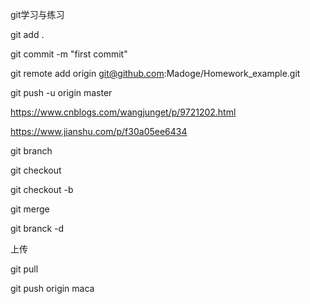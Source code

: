 git学习与练习

git add .

git commit -m "first commit"

git remote add origin git@github.com:Madoge/Homework_example.git

git push -u origin master

https://www.cnblogs.com/wangjunget/p/9721202.html

https://www.jianshu.com/p/f30a05ee6434

git branch <name>

git checkout <name>

git checkout -b <name>

git merge <name>

git branck -d <name>

上传

git pull

git push origin maca